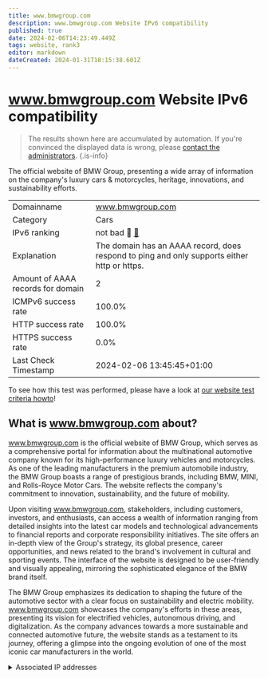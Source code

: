 ```yaml
---
title: www.bmwgroup.com
description: www.bmwgroup.com Website IPv6 compatibility
published: true
date: 2024-02-06T14:23:49.449Z
tags: website, rank3
editor: markdown
dateCreated: 2024-01-31T18:15:38.601Z
---
```


# www.bmwgroup.com Website IPv6 compatibility

> The results shown here are accumulated by automation. If you're convinced the displayed data is wrong, please [contact the administrators](/howto/chat). 
{.is-info}

The official website of BMW Group, presenting a wide array of information on the company's luxury cars & motorcycles, heritage, innovations, and sustainability efforts.


|   |   |
| - | - |
| Domainname | www.bmwgroup.com
| Category | Cars |
| IPv6 ranking | not bad :3rd_place_medal: [🔗](/howto/ranking) |
| Explanation | The domain has an AAAA record, does respond to ping and only supports either http or https. |
| Amount of AAAA records for domain | 2 |
| ICMPv6 success rate | 100.0%|
| HTTP success rate | 100.0% |
| HTTPS success rate | 0.0% |
| Last Check Timestamp | 2024-02-06 13:45:45+01:00 |

To see how this test was performed, please have a look at [our website test criteria howto](/howto/testcriteria/website)!


## What is www.bmwgroup.com about?
www.bmwgroup.com is the official website of BMW Group, which serves as a comprehensive portal for information about the multinational automotive company known for its high-performance luxury vehicles and motorcycles. As one of the leading manufacturers in the premium automobile industry, the BMW Group boasts a range of prestigious brands, including BMW, MINI, and Rolls-Royce Motor Cars. The website reflects the company's commitment to innovation, sustainability, and the future of mobility.

Upon visiting www.bmwgroup.com, stakeholders, including customers, investors, and enthusiasts, can access a wealth of information ranging from detailed insights into the latest car models and technological advancements to financial reports and corporate responsibility initiatives. The site offers an in-depth view of the Group's strategy, its global presence, career opportunities, and news related to the brand's involvement in cultural and sporting events. The interface of the website is designed to be user-friendly and visually appealing, mirroring the sophisticated elegance of the BMW brand itself.

The BMW Group emphasizes its dedication to shaping the future of the automotive sector with a clear focus on sustainability and electric mobility. www.bmwgroup.com showcases the company's efforts in these areas, presenting its vision for electrified vehicles, autonomous driving, and digitalization. As the company advances towards a more sustainable and connected automotive future, the website stands as a testament to its journey, offering a glimpse into the ongoing evolution of one of the most iconic car manufacturers in the world.



<details>
<summary>Associated IP addresses</summary>

2a02:26f0:3500:18::1724:a292

2a02:26f0:3500:18::1724:a28f

</details>
